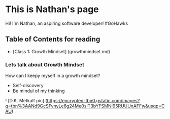 # This is Nathan's page
Hi! I'm Nathan, an aspiring software developer! #GoHawks



## Table of Contents for reading
- [Class 1: Growth Mindset] (growthmindset.md)
### Lets talk about Growth Mindset

How can I keepy myself in a growth mindset?

- Self-discovery
- Be mindul of my thinking

! [D.K. Metkalf pic] (https://encrypted-tbn0.gstatic.com/images?q=tbn%3AANd9GcSFvnyLe6g24Me0sIT3bYFSMNI95RUUUnAFFw&usqp=CAU)


